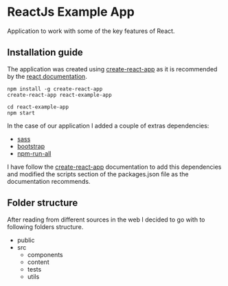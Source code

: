 # ReactJs Example App

Application to work with some of the key features of React.

## Installation guide

The application was created using [create-react-app](https://github.com/facebookincubator/create-react-app/blob/master/packages/react-scripts/template/README.md) as it is recommended by the [react documentation](https://facebook.github.io/react/docs/installation.html).

```
npm install -g create-react-app
create-react-app react-example-app

cd react-example-app
npm start
```
In the case of our application I added a couple of extras dependencies:

- [sass](https://github.com/facebookincubator/create-react-app/blob/master/packages/react-scripts/template/README.md#adding-a-css-preprocessor-sass-less-etc)
- [bootstrap](https://github.com/facebookincubator/create-react-app/blob/master/packages/react-scripts/template/README.md#adding-bootstrap)
- [npm-run-all](https://github.com/facebookincubator/create-react-app/blob/master/packages/react-scripts/template/README.md#adding-a-css-preprocessor-sass-less-etc)


I have follow the [create-react-app](https://github.com/facebookincubator/create-react-app/blob/master/packages/react-scripts/template/README.md) documentation to add this dependencies and modified the scripts section of the packages.json file as the documentation recommends.

## Folder structure

After reading from different sources in the web I decided to go with to following folders structure.

- public
- src
  - components
  - content
  - tests
  - utils
